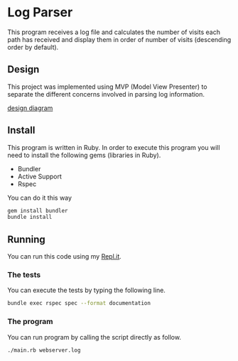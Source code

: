 # Log Parser
This program receives a log file and calculates the number
of visits each path has received and display them in order of
number of visits (descending order by default).

## Design

This project was implemented using MVP (Model View Presenter) to separate the different
concerns involved in parsing log information.

[design diagram](assets/design.png)

## Install

This program is written in Ruby. In order to execute this program you will need to install the following gems (libraries in Ruby).
- Bundler
- Active Support
- Rspec

You can do it this way

```bash
gem install bundler
bundle install
```

## Running

You can run this code using my [Repl.it](https://repl.it/join/edaixuzi-giubueno).

### The tests

You can execute the tests by typing the following line.

```bash
bundle exec rspec spec --format documentation
```

### The program

You can run program by calling the script directly as follow.

```bash
./main.rb webserver.log
```
